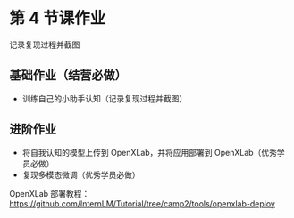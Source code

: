 
# 第 4 节课作业

记录复现过程并截图

## 基础作业（结营必做）

- 训练自己的小助手认知（记录复现过程并截图）

## 进阶作业

- 将自我认知的模型上传到 OpenXLab，并将应用部署到 OpenXLab（优秀学员必做）
- 复现多模态微调（优秀学员必做）


OpenXLab 部署教程：https://github.com/InternLM/Tutorial/tree/camp2/tools/openxlab-deploy

